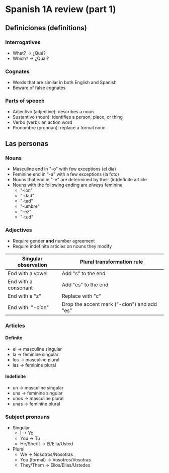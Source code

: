 # Spanish 1A review (part 1)

## Definiciones (definitions)

### Interrogatives

- What? -> ¿Qué?
- Which? -> ¿Qual?

### Cognates

- Words that are similar in both English and Spanish
- Beware of false cognates

### Parts of speech

- Adjectivo (adjective): describes a noun
- Sustantivo (noun): identifies a person, place, or thing
- Verbo (verb): an action word
- Pronombre (pronoun): replace a formal noun

## Las personas

### Nouns

- Masculine end in "-o" with few exceptions (el día)
- Feminine end in  "-a" with a few exceptions (la foto)
- Nouns that end in "-e" are determined by their (in)definite article
- Nouns with the following ending are *always* feminine
    - "-ion"
    - "-dad"
    - "-tad"
    - "-umbre"
    - "-ez"
    - "-tud"

### Adjectives

- Require gender **and** number agreement
- Require indefinite articles on nouns they modify

| Singular observation | Plural transformation rule |
| -------------------- | -------------------------- |
| End with a vowel | Add "s" to the end |
| End with a consonant | Add "es" to the end |
| End with a "z" | Replace with "c" |
| End with. "-cíon" | Drop the accent mark ("-cion") and add "es" |

### Articles

#### Definite

- el -> masculine singular
- la -> feminine singular
- los -> masculine plural
- las -> feminine plural

#### Indefinite

- un -> masculine singular
- una -> feminine singular
- unos -> masculine plural
- unas -> feminine plural

### Subject pronouns

- Singular
    - I -> Yo
    - You -> Tú
    - He/She/It -> Él/Ella/Usted
- Plural
    - We -> Nosotros/Nosotras
    - You (formal) -> Vosotros/Vosotras
    - They/Them -> Ellos/Ellas/Ustedes